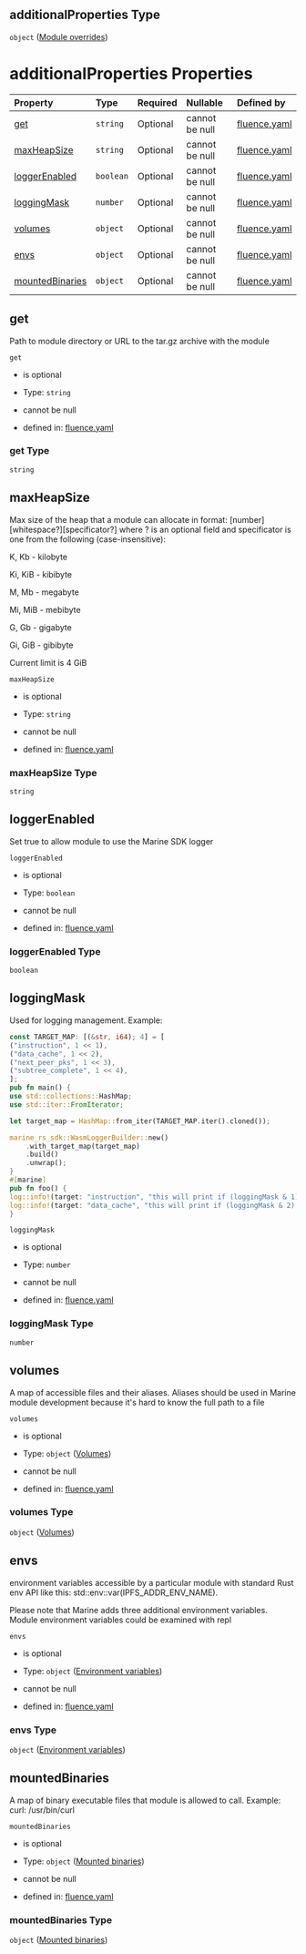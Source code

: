 ## additionalProperties Type

`object` ([Module overrides](fluence-properties-services-service-config-properties-deployment-list-deployment-properties-overrides-module-overrides.md))

# additionalProperties Properties

| Property                            | Type      | Required | Nullable       | Defined by                                                                                                                                                                                                                                                                                                                                                    |
| :---------------------------------- | :-------- | :------- | :------------- | :------------------------------------------------------------------------------------------------------------------------------------------------------------------------------------------------------------------------------------------------------------------------------------------------------------------------------------------------------------ |
| [get](#get)                         | `string`  | Optional | cannot be null | [fluence.yaml](fluence-properties-services-service-config-properties-deployment-list-deployment-properties-overrides-module-overrides-properties-get.md "https://fluence.dev/schemas/fluence.yaml#/properties/services/additionalProperties/properties/deploy/items/properties/overrideModules/additionalProperties/properties/get")                          |
| [maxHeapSize](#maxheapsize)         | `string`  | Optional | cannot be null | [fluence.yaml](fluence-properties-services-service-config-properties-deployment-list-deployment-properties-overrides-module-overrides-properties-maxheapsize.md "https://fluence.dev/schemas/fluence.yaml#/properties/services/additionalProperties/properties/deploy/items/properties/overrideModules/additionalProperties/properties/maxHeapSize")          |
| [loggerEnabled](#loggerenabled)     | `boolean` | Optional | cannot be null | [fluence.yaml](fluence-properties-services-service-config-properties-deployment-list-deployment-properties-overrides-module-overrides-properties-loggerenabled.md "https://fluence.dev/schemas/fluence.yaml#/properties/services/additionalProperties/properties/deploy/items/properties/overrideModules/additionalProperties/properties/loggerEnabled")      |
| [loggingMask](#loggingmask)         | `number`  | Optional | cannot be null | [fluence.yaml](fluence-properties-services-service-config-properties-deployment-list-deployment-properties-overrides-module-overrides-properties-loggingmask.md "https://fluence.dev/schemas/fluence.yaml#/properties/services/additionalProperties/properties/deploy/items/properties/overrideModules/additionalProperties/properties/loggingMask")          |
| [volumes](#volumes)                 | `object`  | Optional | cannot be null | [fluence.yaml](fluence-properties-services-service-config-properties-deployment-list-deployment-properties-overrides-module-overrides-properties-volumes.md "https://fluence.dev/schemas/fluence.yaml#/properties/services/additionalProperties/properties/deploy/items/properties/overrideModules/additionalProperties/properties/volumes")                  |
| [envs](#envs)                       | `object`  | Optional | cannot be null | [fluence.yaml](fluence-properties-services-service-config-properties-deployment-list-deployment-properties-overrides-module-overrides-properties-environment-variables.md "https://fluence.dev/schemas/fluence.yaml#/properties/services/additionalProperties/properties/deploy/items/properties/overrideModules/additionalProperties/properties/envs")       |
| [mountedBinaries](#mountedbinaries) | `object`  | Optional | cannot be null | [fluence.yaml](fluence-properties-services-service-config-properties-deployment-list-deployment-properties-overrides-module-overrides-properties-mounted-binaries.md "https://fluence.dev/schemas/fluence.yaml#/properties/services/additionalProperties/properties/deploy/items/properties/overrideModules/additionalProperties/properties/mountedBinaries") |

## get

Path to module directory or URL to the tar.gz archive with the module

`get`

*   is optional

*   Type: `string`

*   cannot be null

*   defined in: [fluence.yaml](fluence-properties-services-service-config-properties-deployment-list-deployment-properties-overrides-module-overrides-properties-get.md "https://fluence.dev/schemas/fluence.yaml#/properties/services/additionalProperties/properties/deploy/items/properties/overrideModules/additionalProperties/properties/get")

### get Type

`string`

## maxHeapSize

Max size of the heap that a module can allocate in format: \[number]\[whitespace?]\[specificator?] where ? is an optional field and specificator is one from the following (case-insensitive):

K, Kb - kilobyte

Ki, KiB - kibibyte

M, Mb - megabyte

Mi, MiB - mebibyte

G, Gb - gigabyte

Gi, GiB - gibibyte

Current limit is 4 GiB

`maxHeapSize`

*   is optional

*   Type: `string`

*   cannot be null

*   defined in: [fluence.yaml](fluence-properties-services-service-config-properties-deployment-list-deployment-properties-overrides-module-overrides-properties-maxheapsize.md "https://fluence.dev/schemas/fluence.yaml#/properties/services/additionalProperties/properties/deploy/items/properties/overrideModules/additionalProperties/properties/maxHeapSize")

### maxHeapSize Type

`string`

## loggerEnabled

Set true to allow module to use the Marine SDK logger

`loggerEnabled`

*   is optional

*   Type: `boolean`

*   cannot be null

*   defined in: [fluence.yaml](fluence-properties-services-service-config-properties-deployment-list-deployment-properties-overrides-module-overrides-properties-loggerenabled.md "https://fluence.dev/schemas/fluence.yaml#/properties/services/additionalProperties/properties/deploy/items/properties/overrideModules/additionalProperties/properties/loggerEnabled")

### loggerEnabled Type

`boolean`

## loggingMask

Used for logging management. Example:

```rust
const TARGET_MAP: [(&str, i64); 4] = [
("instruction", 1 << 1),
("data_cache", 1 << 2),
("next_peer_pks", 1 << 3),
("subtree_complete", 1 << 4),
];
pub fn main() {
use std::collections::HashMap;
use std::iter::FromIterator;

let target_map = HashMap::from_iter(TARGET_MAP.iter().cloned());

marine_rs_sdk::WasmLoggerBuilder::new()
    .with_target_map(target_map)
    .build()
    .unwrap();
}
#[marine]
pub fn foo() {
log::info!(target: "instruction", "this will print if (loggingMask & 1) != 0");
log::info!(target: "data_cache", "this will print if (loggingMask & 2) != 0");
}
```

`loggingMask`

*   is optional

*   Type: `number`

*   cannot be null

*   defined in: [fluence.yaml](fluence-properties-services-service-config-properties-deployment-list-deployment-properties-overrides-module-overrides-properties-loggingmask.md "https://fluence.dev/schemas/fluence.yaml#/properties/services/additionalProperties/properties/deploy/items/properties/overrideModules/additionalProperties/properties/loggingMask")

### loggingMask Type

`number`

## volumes

A map of accessible files and their aliases. Aliases should be used in Marine module development because it's hard to know the full path to a file

`volumes`

*   is optional

*   Type: `object` ([Volumes](fluence-properties-services-service-config-properties-deployment-list-deployment-properties-overrides-module-overrides-properties-volumes.md))

*   cannot be null

*   defined in: [fluence.yaml](fluence-properties-services-service-config-properties-deployment-list-deployment-properties-overrides-module-overrides-properties-volumes.md "https://fluence.dev/schemas/fluence.yaml#/properties/services/additionalProperties/properties/deploy/items/properties/overrideModules/additionalProperties/properties/volumes")

### volumes Type

`object` ([Volumes](fluence-properties-services-service-config-properties-deployment-list-deployment-properties-overrides-module-overrides-properties-volumes.md))

## envs

environment variables accessible by a particular module with standard Rust env API like this: std::env::var(IPFS\_ADDR\_ENV\_NAME).

Please note that Marine adds three additional environment variables. Module environment variables could be examined with repl

`envs`

*   is optional

*   Type: `object` ([Environment variables](fluence-properties-services-service-config-properties-deployment-list-deployment-properties-overrides-module-overrides-properties-environment-variables.md))

*   cannot be null

*   defined in: [fluence.yaml](fluence-properties-services-service-config-properties-deployment-list-deployment-properties-overrides-module-overrides-properties-environment-variables.md "https://fluence.dev/schemas/fluence.yaml#/properties/services/additionalProperties/properties/deploy/items/properties/overrideModules/additionalProperties/properties/envs")

### envs Type

`object` ([Environment variables](fluence-properties-services-service-config-properties-deployment-list-deployment-properties-overrides-module-overrides-properties-environment-variables.md))

## mountedBinaries

A map of binary executable files that module is allowed to call. Example: curl: /usr/bin/curl

`mountedBinaries`

*   is optional

*   Type: `object` ([Mounted binaries](fluence-properties-services-service-config-properties-deployment-list-deployment-properties-overrides-module-overrides-properties-mounted-binaries.md))

*   cannot be null

*   defined in: [fluence.yaml](fluence-properties-services-service-config-properties-deployment-list-deployment-properties-overrides-module-overrides-properties-mounted-binaries.md "https://fluence.dev/schemas/fluence.yaml#/properties/services/additionalProperties/properties/deploy/items/properties/overrideModules/additionalProperties/properties/mountedBinaries")

### mountedBinaries Type

`object` ([Mounted binaries](fluence-properties-services-service-config-properties-deployment-list-deployment-properties-overrides-module-overrides-properties-mounted-binaries.md))
